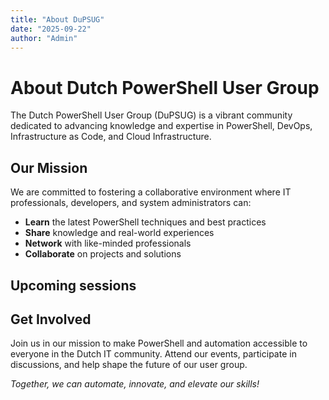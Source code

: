 ```yaml
---
title: "About DuPSUG"
date: "2025-09-22"
author: "Admin"
---
```


# About Dutch PowerShell User Group

The Dutch PowerShell User Group (DuPSUG) is a vibrant community dedicated to advancing knowledge and expertise in PowerShell, DevOps, Infrastructure as Code, and Cloud Infrastructure.

## Our Mission

We are committed to fostering a collaborative environment where IT professionals, developers, and system administrators can:

- **Learn** the latest PowerShell techniques and best practices
- **Share** knowledge and real-world experiences
- **Network** with like-minded professionals
- **Collaborate** on projects and solutions

## Upcoming sessions

<script type="text/javascript" src="https://sessionize.com/api/v2/b7lqkmaz/view/GridSmart"></script>

## Get Involved

Join us in our mission to make PowerShell and automation accessible to everyone in the Dutch IT community. Attend our events, participate in discussions, and help shape the future of our user group.

*Together, we can automate, innovate, and elevate our skills!*
